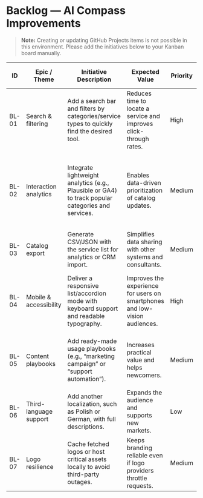 # Backlog — AI Compass Improvements

> **Note:** Creating or updating GitHub Projects items is not possible in this environment. Please add the initiatives below to your Kanban board manually.

| ID | Epic / Theme | Initiative Description | Expected Value | Priority | Status | Notes for GitHub Projects |
| --- | --- | --- | --- | --- | --- | --- |
| BL-01 | Search & filtering | Add a search bar and filters by categories/service types to quickly find the desired tool. | Reduces time to locate a service and improves click-through rates. | High | Done | Implemented instant search with highlighting in map & list views. |
| BL-02 | Interaction analytics | Integrate lightweight analytics (e.g., Plausible or GA4) to track popular categories and services. | Enables data-driven prioritization of catalog updates. | Medium | Planned | Create a task with a checklist: select a platform, update policy, implement tracking code. |
| BL-03 | Catalog export | Generate CSV/JSON with the service list for analytics or CRM import. | Simplifies data sharing with other systems and consultants. | Medium | Planned | Prepare a technical plan (export button + file formats). |
| BL-04 | Mobile & accessibility | Deliver a responsive list/accordion mode with keyboard support and readable typography. | Improves the experience for users on smartphones and low-vision audiences. | High | Done | React SPA now includes a toggleable accordion view and accessible focus management. |
| BL-05 | Content playbooks | Add ready-made usage playbooks (e.g., “marketing campaign” or “support automation”). | Increases practical value and helps newcomers. | Medium | Planned | Break down into subtasks: research, copywriting, section design. |
| BL-06 | Third-language support | Add another localization, such as Polish or German, with full descriptions. | Expands the audience and supports new markets. | Low | Backlog | Prepare a language guide and involve a translator. |
| BL-07 | Logo resilience | Cache fetched logos or host critical assets locally to avoid third-party outages. | Keeps branding reliable even if logo providers throttle requests. | Medium | Backlog | Evaluate Clearbit limits and consider a build-time fetch pipeline. |
